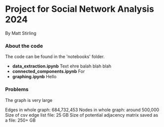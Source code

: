 # Project for Social Network Analysis 2024

By Matt Stirling

### About the code

The code can be found in the 'notebooks' folder. 

- **data_extraction.ipynb** Text ehre balah blah blah
- **connected_components.ipynb** For 
- **graphing.ipynb** Hello

### Problems

The graph is very large

Edges in whole graph: 684,732,453
Nodes in whole graph: around 500,000
Size of csv edge list file: 25 GB
Size of potential adjacency matrix saved as a file: 250+ GB


